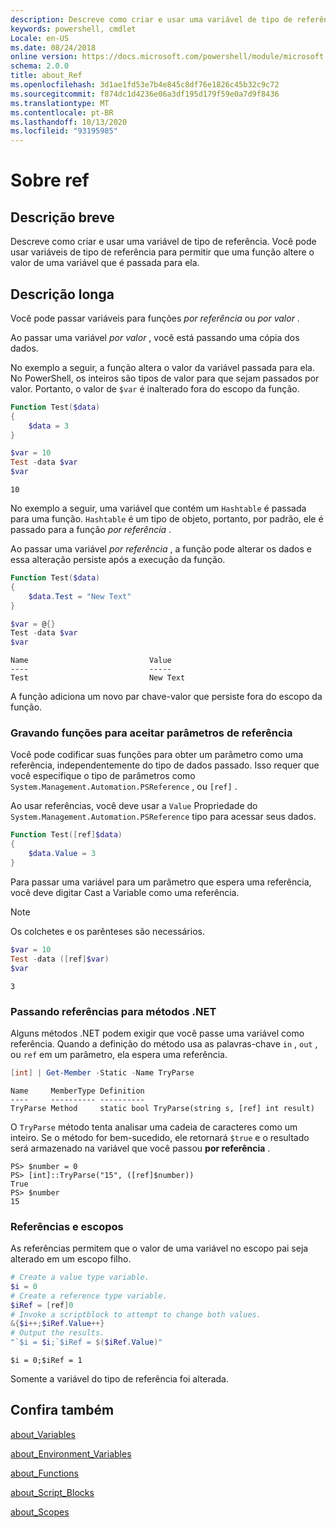 ```yaml
---
description: Descreve como criar e usar uma variável de tipo de referência. Você pode usar variáveis de tipo de referência para permitir que uma função altere o valor de uma variável que é passada para ela.
keywords: powershell, cmdlet
Locale: en-US
ms.date: 08/24/2018
online version: https://docs.microsoft.com/powershell/module/microsoft.powershell.core/about/about_ref?view=powershell-5.1&WT.mc_id=ps-gethelp
schema: 2.0.0
title: about_Ref
ms.openlocfilehash: 3d1ae1fd53e7b4e845c8df76e1826c45b32c9c72
ms.sourcegitcommit: f874dc1d4236e06a3df195d179f59e0a7d9f8436
ms.translationtype: MT
ms.contentlocale: pt-BR
ms.lasthandoff: 10/13/2020
ms.locfileid: "93195985"
---
```

# <a name="about-ref"></a>Sobre ref

## <a name="short-description"></a>Descrição breve

Descreve como criar e usar uma variável de tipo de referência. Você pode usar variáveis de tipo de referência para permitir que uma função altere o valor de uma variável que é passada para ela.

## <a name="long-description"></a>Descrição longa

Você pode passar variáveis para funções *por referência* ou *por valor* .

Ao passar uma variável *por valor* , você está passando uma cópia dos dados.

No exemplo a seguir, a função altera o valor da variável passada para ela. No PowerShell, os inteiros são tipos de valor para que sejam passados por valor.
Portanto, o valor de `$var` é inalterado fora do escopo da função.

```powershell
Function Test($data)
{
    $data = 3
}

$var = 10
Test -data $var
$var
```

```output
10
```

No exemplo a seguir, uma variável que contém um `Hashtable` é passada para uma função. `Hashtable` é um tipo de objeto, portanto, por padrão, ele é passado para a função *por referência* .

Ao passar uma variável *por referência* , a função pode alterar os dados e essa alteração persiste após a execução da função.

```powershell
Function Test($data)
{
    $data.Test = "New Text"
}

$var = @{}
Test -data $var
$var
```

```output
Name                           Value
----                           -----
Test                           New Text
```

A função adiciona um novo par chave-valor que persiste fora do escopo da função.

### <a name="writing-functions-to-accept-reference-parameters"></a>Gravando funções para aceitar parâmetros de referência

Você pode codificar suas funções para obter um parâmetro como uma referência, independentemente do tipo de dados passado. Isso requer que você especifique o tipo de parâmetros como `System.Management.Automation.PSReference` , ou `[ref]` .

Ao usar referências, você deve usar a `Value` Propriedade do `System.Management.Automation.PSReference` tipo para acessar seus dados.

```powershell
Function Test([ref]$data)
{
    $data.Value = 3
}
```

Para passar uma variável para um parâmetro que espera uma referência, você deve digitar Cast a Variable como uma referência.

> [!NOTE]
> Os colchetes e os parênteses são necessários.

```powershell
$var = 10
Test -data ([ref]$var)
$var
```

```output
3
```

### <a name="passing-references-to-net-methods"></a>Passando referências para métodos .NET

Alguns métodos .NET podem exigir que você passe uma variável como referência. Quando a definição do método usa as palavras-chave `in` , `out` , ou `ref` em um parâmetro, ela espera uma referência.

```powershell
[int] | Get-Member -Static -Name TryParse
```

```output
Name     MemberType Definition
----     ---------- ----------
TryParse Method     static bool TryParse(string s, [ref] int result)
```

O `TryParse` método tenta analisar uma cadeia de caracteres como um inteiro. Se o método for bem-sucedido, ele retornará `$true` e o resultado será armazenado na variável que você passou **por referência** .

```
PS> $number = 0
PS> [int]::TryParse("15", ([ref]$number))
True
PS> $number
15
```

### <a name="references-and-scopes"></a>Referências e escopos

As referências permitem que o valor de uma variável no escopo pai seja alterado em um escopo filho.

```powershell
# Create a value type variable.
$i = 0
# Create a reference type variable.
$iRef = [ref]0
# Invoke a scriptblock to attempt to change both values.
&{$i++;$iRef.Value++}
# Output the results.
"`$i = $i;`$iRef = $($iRef.Value)"
```

```output
$i = 0;$iRef = 1
```

Somente a variável do tipo de referência foi alterada.

## <a name="see-also"></a>Confira também

[about_Variables](about_Variables.md)

[about_Environment_Variables](about_Environment_Variables.md)

[about_Functions](about_Functions.md)

[about_Script_Blocks](about_Script_Blocks.md)

[about_Scopes](about_scopes.md)
